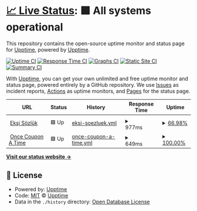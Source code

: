 # [📈 Live Status](https://upptime.github.io/upptime): <!--live status--> **🟩 All systems operational**

This repository contains the open-source uptime monitor and status page for [Upptime](https://upptime.js.org), powered by [Upptime](https://github.com/upptime/upptime).

[![Uptime CI](https://github.com/koj-co/upptime/workflows/Uptime%20CI/badge.svg)](https://github.com/koj-co/upptime/actions?query=workflow%3A%22Uptime+CI%22)
[![Response Time CI](https://github.com/koj-co/upptime/workflows/Response%20Time%20CI/badge.svg)](https://github.com/koj-co/upptime/actions?query=workflow%3A%22Response+Time+CI%22)
[![Graphs CI](https://github.com/koj-co/upptime/workflows/Graphs%20CI/badge.svg)](https://github.com/koj-co/upptime/actions?query=workflow%3A%22Graphs+CI%22)
[![Static Site CI](https://github.com/koj-co/upptime/workflows/Static%20Site%20CI/badge.svg)](https://github.com/koj-co/upptime/actions?query=workflow%3A%22Static+Site+CI%22)
[![Summary CI](https://github.com/koj-co/upptime/workflows/Summary%20CI/badge.svg)](https://github.com/koj-co/upptime/actions?query=workflow%3A%22Summary+CI%22)

With [Upptime](https://upptime.js.org), you can get your own unlimited and free uptime monitor and status page, powered entirely by a GitHub repository. We use [Issues](https://github.com/upptime/upptime/issues) as incident reports, [Actions](https://github.com/upptime/upptime/actions) as uptime monitors, and [Pages](https://upptime.github.io/upptime) for the status page.

<!--start: status pages-->
<!-- This summary is generated by Upptime (https://github.com/upptime/upptime) -->
<!-- Do not edit this manually, your changes will be overwritten -->
<!-- prettier-ignore -->
| URL | Status | History | Response Time | Uptime |
| --- | ------ | ------- | ------------- | ------ |
| <img alt="" src="https://favicons.githubusercontent.com/eksisozluk.com" height="13"> [Ekşi Sözlük](https://eksisozluk.com) | 🟩 Up | [eksi-soezluek.yml](https://github.com/okankocyigit/upptime/commits/HEAD/history/eksi-soezluek.yml) | <details><summary><img alt="Response time graph" src="./graphs/eksi-soezluek/response-time-week.png" height="20"> 977ms</summary><br><a href="https://upptime.github.io/upptime/history/eksi-soezluek"><img alt="Response time 1003" src="https://img.shields.io/endpoint?url=https%3A%2F%2Fraw.githubusercontent.com%2Fokankocyigit%2Fupptime%2FHEAD%2Fapi%2Feksi-soezluek%2Fresponse-time.json"></a><br><a href="https://upptime.github.io/upptime/history/eksi-soezluek"><img alt="24-hour response time 832" src="https://img.shields.io/endpoint?url=https%3A%2F%2Fraw.githubusercontent.com%2Fokankocyigit%2Fupptime%2FHEAD%2Fapi%2Feksi-soezluek%2Fresponse-time-day.json"></a><br><a href="https://upptime.github.io/upptime/history/eksi-soezluek"><img alt="7-day response time 977" src="https://img.shields.io/endpoint?url=https%3A%2F%2Fraw.githubusercontent.com%2Fokankocyigit%2Fupptime%2FHEAD%2Fapi%2Feksi-soezluek%2Fresponse-time-week.json"></a><br><a href="https://upptime.github.io/upptime/history/eksi-soezluek"><img alt="30-day response time 905" src="https://img.shields.io/endpoint?url=https%3A%2F%2Fraw.githubusercontent.com%2Fokankocyigit%2Fupptime%2FHEAD%2Fapi%2Feksi-soezluek%2Fresponse-time-month.json"></a><br><a href="https://upptime.github.io/upptime/history/eksi-soezluek"><img alt="1-year response time 1003" src="https://img.shields.io/endpoint?url=https%3A%2F%2Fraw.githubusercontent.com%2Fokankocyigit%2Fupptime%2FHEAD%2Fapi%2Feksi-soezluek%2Fresponse-time-year.json"></a></details> | <details><summary><a href="https://upptime.github.io/upptime/history/eksi-soezluek">66.98%</a></summary><a href="https://upptime.github.io/upptime/history/eksi-soezluek"><img alt="All-time uptime 97.99%" src="https://img.shields.io/endpoint?url=https%3A%2F%2Fraw.githubusercontent.com%2Fokankocyigit%2Fupptime%2FHEAD%2Fapi%2Feksi-soezluek%2Fuptime.json"></a><br><a href="https://upptime.github.io/upptime/history/eksi-soezluek"><img alt="24-hour uptime 50.41%" src="https://img.shields.io/endpoint?url=https%3A%2F%2Fraw.githubusercontent.com%2Fokankocyigit%2Fupptime%2FHEAD%2Fapi%2Feksi-soezluek%2Fuptime-day.json"></a><br><a href="https://upptime.github.io/upptime/history/eksi-soezluek"><img alt="7-day uptime 66.98%" src="https://img.shields.io/endpoint?url=https%3A%2F%2Fraw.githubusercontent.com%2Fokankocyigit%2Fupptime%2FHEAD%2Fapi%2Feksi-soezluek%2Fuptime-week.json"></a><br><a href="https://upptime.github.io/upptime/history/eksi-soezluek"><img alt="30-day uptime 90.05%" src="https://img.shields.io/endpoint?url=https%3A%2F%2Fraw.githubusercontent.com%2Fokankocyigit%2Fupptime%2FHEAD%2Fapi%2Feksi-soezluek%2Fuptime-month.json"></a><br><a href="https://upptime.github.io/upptime/history/eksi-soezluek"><img alt="1-year uptime 97.99%" src="https://img.shields.io/endpoint?url=https%3A%2F%2Fraw.githubusercontent.com%2Fokankocyigit%2Fupptime%2FHEAD%2Fapi%2Feksi-soezluek%2Fuptime-year.json"></a></details>
| <img alt="" src="https://favicons.githubusercontent.com/oncecouponatime.com" height="13"> [Once Coupon A Time](https://oncecouponatime.com) | 🟩 Up | [once-coupon-a-time.yml](https://github.com/okankocyigit/upptime/commits/HEAD/history/once-coupon-a-time.yml) | <details><summary><img alt="Response time graph" src="./graphs/once-coupon-a-time/response-time-week.png" height="20"> 649ms</summary><br><a href="https://upptime.github.io/upptime/history/once-coupon-a-time"><img alt="Response time 782" src="https://img.shields.io/endpoint?url=https%3A%2F%2Fraw.githubusercontent.com%2Fokankocyigit%2Fupptime%2FHEAD%2Fapi%2Fonce-coupon-a-time%2Fresponse-time.json"></a><br><a href="https://upptime.github.io/upptime/history/once-coupon-a-time"><img alt="24-hour response time 776" src="https://img.shields.io/endpoint?url=https%3A%2F%2Fraw.githubusercontent.com%2Fokankocyigit%2Fupptime%2FHEAD%2Fapi%2Fonce-coupon-a-time%2Fresponse-time-day.json"></a><br><a href="https://upptime.github.io/upptime/history/once-coupon-a-time"><img alt="7-day response time 649" src="https://img.shields.io/endpoint?url=https%3A%2F%2Fraw.githubusercontent.com%2Fokankocyigit%2Fupptime%2FHEAD%2Fapi%2Fonce-coupon-a-time%2Fresponse-time-week.json"></a><br><a href="https://upptime.github.io/upptime/history/once-coupon-a-time"><img alt="30-day response time 768" src="https://img.shields.io/endpoint?url=https%3A%2F%2Fraw.githubusercontent.com%2Fokankocyigit%2Fupptime%2FHEAD%2Fapi%2Fonce-coupon-a-time%2Fresponse-time-month.json"></a><br><a href="https://upptime.github.io/upptime/history/once-coupon-a-time"><img alt="1-year response time 782" src="https://img.shields.io/endpoint?url=https%3A%2F%2Fraw.githubusercontent.com%2Fokankocyigit%2Fupptime%2FHEAD%2Fapi%2Fonce-coupon-a-time%2Fresponse-time-year.json"></a></details> | <details><summary><a href="https://upptime.github.io/upptime/history/once-coupon-a-time">100.00%</a></summary><a href="https://upptime.github.io/upptime/history/once-coupon-a-time"><img alt="All-time uptime 100.00%" src="https://img.shields.io/endpoint?url=https%3A%2F%2Fraw.githubusercontent.com%2Fokankocyigit%2Fupptime%2FHEAD%2Fapi%2Fonce-coupon-a-time%2Fuptime.json"></a><br><a href="https://upptime.github.io/upptime/history/once-coupon-a-time"><img alt="24-hour uptime 100.00%" src="https://img.shields.io/endpoint?url=https%3A%2F%2Fraw.githubusercontent.com%2Fokankocyigit%2Fupptime%2FHEAD%2Fapi%2Fonce-coupon-a-time%2Fuptime-day.json"></a><br><a href="https://upptime.github.io/upptime/history/once-coupon-a-time"><img alt="7-day uptime 100.00%" src="https://img.shields.io/endpoint?url=https%3A%2F%2Fraw.githubusercontent.com%2Fokankocyigit%2Fupptime%2FHEAD%2Fapi%2Fonce-coupon-a-time%2Fuptime-week.json"></a><br><a href="https://upptime.github.io/upptime/history/once-coupon-a-time"><img alt="30-day uptime 100.00%" src="https://img.shields.io/endpoint?url=https%3A%2F%2Fraw.githubusercontent.com%2Fokankocyigit%2Fupptime%2FHEAD%2Fapi%2Fonce-coupon-a-time%2Fuptime-month.json"></a><br><a href="https://upptime.github.io/upptime/history/once-coupon-a-time"><img alt="1-year uptime 100.00%" src="https://img.shields.io/endpoint?url=https%3A%2F%2Fraw.githubusercontent.com%2Fokankocyigit%2Fupptime%2FHEAD%2Fapi%2Fonce-coupon-a-time%2Fuptime-year.json"></a></details>

<!--end: status pages-->

[**Visit our status website →**](https://upptime.github.io/upptime)

## 📄 License

- Powered by: [Upptime](https://github.com/upptime/upptime)
- Code: [MIT](./LICENSE) © [Upptime](https://upptime.js.org)
- Data in the `./history` directory: [Open Database License](https://opendatacommons.org/licenses/odbl/1-0/)
